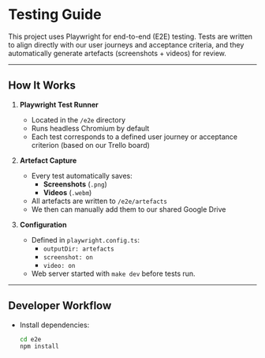 # Testing Guide

This project uses Playwright for end-to-end (E2E) testing. Tests are written to align directly with our user journeys and acceptance criteria, and they automatically generate artefacts (screenshots + videos) for review.

---

## How It Works

1. **Playwright Test Runner**
   - Located in the `/e2e` directory
   - Runs headless Chromium by default
   - Each test corresponds to a defined user journey or acceptance criterion (based on our Trello board)

2. **Artefact Capture**
   - Every test automatically saves:
     - **Screenshots** (`.png`)
     - **Videos** (`.webm`)
   - All artefacts are written to `/e2e/artefacts`
   - We then can manually add them to our shared Google Drive

3. **Configuration**
   - Defined in `playwright.config.ts`:
     - `outputDir: artefacts`
     - `screenshot: on`
     - `video: on`
   - Web server started with `make dev` before tests run.

---

## Developer Workflow

- Install dependencies:
  ```bash
  cd e2e
  npm install
